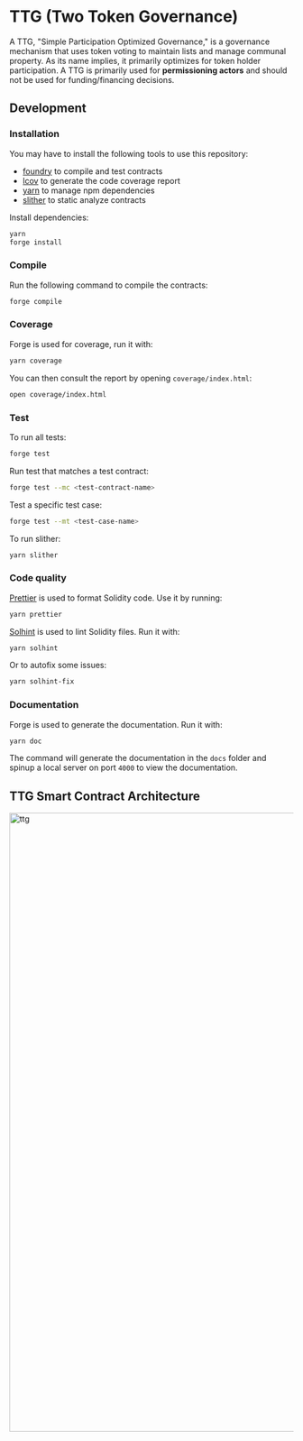 # TTG (Two Token Governance)

A TTG, "Simple Participation Optimized Governance," is a governance mechanism that uses token voting to maintain lists and manage communal property. As its name implies, it primarily optimizes for token holder participation. A TTG is primarily used for **permissioning actors** and should not be used for funding/financing decisions.

## Development

### Installation

You may have to install the following tools to use this repository:

- [foundry](https://github.com/foundry-rs/foundry) to compile and test contracts
- [lcov](https://github.com/linux-test-project/lcov) to generate the code coverage report
- [yarn](https://classic.yarnpkg.com/lang/en/docs/install/) to manage npm dependencies
- [slither](https://github.com/crytic/slither) to static analyze contracts

Install dependencies:

```bash
yarn
forge install
```

### Compile

Run the following command to compile the contracts:

```bash
forge compile
```

### Coverage

Forge is used for coverage, run it with:

```bash
yarn coverage
```

You can then consult the report by opening `coverage/index.html`:

```bash
open coverage/index.html
```

### Test

To run all tests:

```bash
forge test
```

Run test that matches a test contract:

```bash
forge test --mc <test-contract-name>
```

Test a specific test case:

```bash
forge test --mt <test-case-name>
```

To run slither:

```bash
yarn slither
```

### Code quality

[Prettier](https://prettier.io) is used to format Solidity code. Use it by running:

```bash
yarn prettier
```

[Solhint](https://protofire.github.io/solhint/) is used to lint Solidity files. Run it with:

```bash
yarn solhint
```

Or to autofix some issues:

```bash
yarn solhint-fix
```

### Documentation

Forge is used to generate the documentation. Run it with:

```bash
yarn doc
```

The command will generate the documentation in the `docs` folder and spinup a local server on port `4000` to view the documentation.

## TTG Smart Contract Architecture

<img width="1098" alt="ttg" src="https://github.com/MZero-Labs/ttg/assets/1220854/58866111-26f6-495d-8949-9cef00783f7c">
